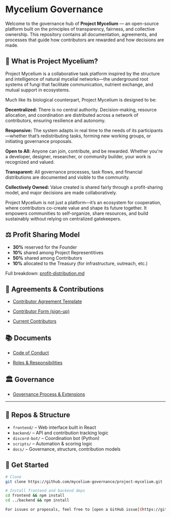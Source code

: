 # Mycelium Governance

Welcome to the governance hub of **Project Mycelium** — an open-source platform built on the principles of transparency, fairness, and collective ownership.
This repository contains all documentation, agreements, and processes that guide how contributors are rewarded and how decisions are made.

## 🌱 What is Project Mycelium?

Project Mycelium is a collaborative task platform inspired by the structure and intelligence of natural mycelial networks—the underground root systems of fungi that facilitate communication, nutrient exchange, and mutual support in ecosystems.

Much like its biological counterpart, Project Mycelium is designed to be:

**Decentralized:** There is no central authority. Decision-making, resource allocation, and coordination are distributed across a network of contributors, ensuring resilience and autonomy.

**Responsive:** The system adapts in real time to the needs of its participants—whether that’s redistributing tasks, forming new working groups, or initiating governance proposals.

**Open to All:** Anyone can join, contribute, and be rewarded. Whether you're a developer, designer, researcher, or community builder, your work is recognized and valued.

**Transparent:** All governance processes, task flows, and financial distributions are documented and visible to the community.

**Collectively Owned:** Value created is shared fairly through a profit-sharing model, and major decisions are made collaboratively.

Project Mycelium is not just a platform—it’s an ecosystem for cooperation, where contributors co-create value and shape its future together. It empowers communities to self-organize, share resources, and build sustainably without relying on centralized gatekeepers.

## ⚖️ Profit Sharing Model

- **30%** reserved for the Founder
- **10%** shared among Project Representitives
- **50%** shared among Contributors
- **10%** allocated to the Treasury (for infrastructure, outreach, etc.)

Full breakdown: [profit-distribution.md](./docs/profit-distribution.md)

## 📄 Agreements & Contributions

- [Contributor Agreement Template](./AGREEMENT_TEMPLATE.pdf)

- [Contributor Form (sign-up)](https://docs.google.com/forms/d/e/1FAIpQLSctIFIYWTs7Map4rujeA_DoNn0XftSlQIRi76rx9imspaZ5eQ/viewform)

- [Current Contributors](./docs/CONTRIBUTORS.md)

## 📚 Documents

- [Code of Conduct](./docs/code-of-conduct.md)

- [Roles & Responsibilities](./docs/roles.md)

## 🏛️ Governance

- [Governance Process & Extensions](./docs/governance-extensions.md)

---

## 🔗 Repos & Structure

- `frontend/` – Web interface built in React
- `backend/` – API and contribution tracking logic
- `discord-bot/` – Coordination bot (Python)
- `scripts/` – Automation & scoring logic
- `docs/` – Governance, structure, contribution models

## 🚀 Get Started

```bash
# Clone
git clone https://github.com/mycelium-governance/project-mycelium.git

# Install frontend and backend deps
cd frontend && npm install
cd ../backend && npm install

For issues or proposals, feel free to [open a GitHub issue](https://github.com/YOUR_ORG/mycelium-governance/issues).
```
